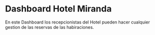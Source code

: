 # Dashboard Hotel Miranda

En este Dashboard los recepcionistas del Hotel pueden hacer cualquier gestion de las reservas de las habiraciones.
